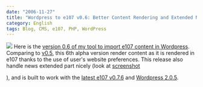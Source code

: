 ```yaml
---
date: "2006-11-27"
title: "Wordpress to e107 v0.6: Better Content Rendering and Extended News support"
category: English
tags: Blog, CMS, e107, PHP, WordPress
---
```


![]({attach}e107-to-wordpres-061.png) Here is the [version 0.6 of my tool to import e107 content in Wordpress](https://wordpress.org/extend/plugins/e107-importer/). Comparing to [v0.5]({filename}/2006/wordpress-to-e107-v05-static-pages-import-added.md), this 6th alpha version render content as it is rendered in e107 thanks to the use of user's website preferences. This release also handle news extended part nicely (look at [screenshot]({attach}e107-to-wordpres-06.png)

), and is built to work with the [latest e107 v0.7.6](https://e107.org/news.php?item.799.1) and [Wordpress 2.0.5](https://wordpress.org/development/2006/10/205-ronan/).
